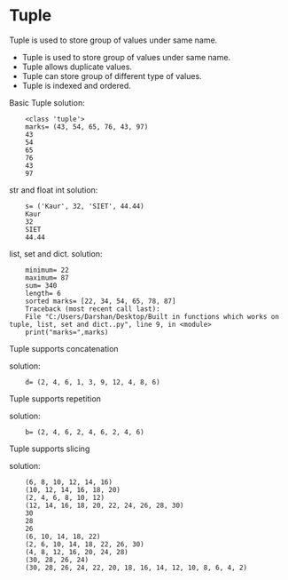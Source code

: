 # Tuple
Tuple is used to store group of values under same name. 

* Tuple is used to store group of values under same name.
* Tuple allows duplicate values.
* Tuple can store group of different type of values.
* Tuple is indexed and ordered.

Basic Tuple solution:

        <class 'tuple'>
        marks= (43, 54, 65, 76, 43, 97)
        43
        54
        65
        76
        43
        97
str and float int solution:

        s= ('Kaur', 32, 'SIET', 44.44)
        Kaur
        32
        SIET
        44.44
list, set and dict.
solution:

        minimum= 22
        maximum= 87
        sum= 340
        length= 6
        sorted marks= [22, 34, 54, 65, 78, 87]
        Traceback (most recent call last):
        File "C:/Users/Darshan/Desktop/Built in functions which works on tuple, list, set and dict..py", line 9, in <module>
        print("marks=",marks)

Tuple supports concatenation

solution:

        d= (2, 4, 6, 1, 3, 9, 12, 4, 8, 6)
     
Tuple supports repetition

solution:

        b= (2, 4, 6, 2, 4, 6, 2, 4, 6)
     
Tuple supports slicing

solution:

        (6, 8, 10, 12, 14, 16)
        (10, 12, 14, 16, 18, 20)
        (2, 4, 6, 8, 10, 12)
        (12, 14, 16, 18, 20, 22, 24, 26, 28, 30)
        30
        28
        26
        (6, 10, 14, 18, 22)
        (2, 6, 10, 14, 18, 22, 26, 30)
        (4, 8, 12, 16, 20, 24, 28)
        (30, 28, 26, 24)
        (30, 28, 26, 24, 22, 20, 18, 16, 14, 12, 10, 8, 6, 4, 2)


